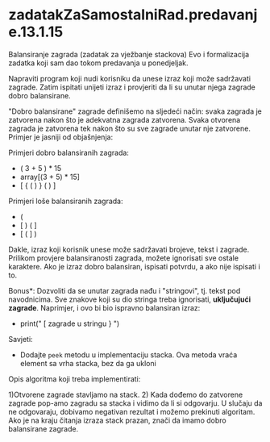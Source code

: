 # zadatakZaSamostalniRad.predavanje.13.1.15
Balansiranje zagrada (zadatak za vježbanje stackova)
Evo i formalizacija zadatka koji sam dao tokom predavanja u ponedjeljak.

Napraviti program koji nudi korisniku da unese izraz koji može sadržavati zagrade. Zatim ispitati unijeti izraz i provjeriti da li su unutar njega zagrade dobro balansirane.

"Dobro balansirane" zagrade definišemo na sljedeći način: svaka zagrada je zatvorena nakon što je adekvatna zagrada zatvorena. Svaka otvorena zagrada je zatvorena tek nakon što su sve zagrade unutar nje zatvorene. Primjer je jasniji od objašnjenja:

Primjeri dobro balansiranih zagrada:
* ( 3 + 5 ) * 15
* array[(3 + 5) * 15]
* [ { ( ) } ( ) ]

Primjeri loše balansiranih zagrada:
* (
* [ ) ( ]
* [ ( ] )

Dakle, izraz koji korisnik unese može sadržavati brojeve, tekst i zagrade. Prilikom provjere balansiranosti zagrada, možete ignorisati sve ostale karaktere. Ako je izraz dobro balansiran, ispisati potvrdu, a ako nije ispisati i to.

Bonus*: Dozvoliti da se unutar zagrada nađu i "stringovi", tj. tekst pod navodnicima. Sve znakove koji su dio stringa treba ignorisati, **uključujući zagrade**. Naprimjer, i ovo bi bio ispravno balansiran izraz:

* print(" [ zagrade u stringu } ")

Savjeti:
* Dodajte `peek` metodu u implementaciju stacka. Ova metoda vraća element sa vrha stacka, bez da ga ukloni

Opis algoritma koji treba implementirati:

1)Otvorene zagrade stavljamo na stack.
2) Kada dođemo do zatvorene zagrade pop-amo zagradu sa stacka i vidimo da li si odgovarju. U slučaju da ne odgovaraju, dobivamo negativan rezultat i možemo prekinuti algoritam. Ako je na kraju čitanja izraza stack prazan, znači da imamo dobro balansirane zagrade.

